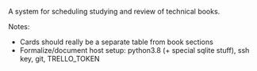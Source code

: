 A system for scheduling studying and review of technical books.


Notes:
- Cards should really be a separate table from book sections
- Formalize/document host setup: python3.8 (+ special sqlite stuff), ssh key, git, TRELLO_TOKEN
